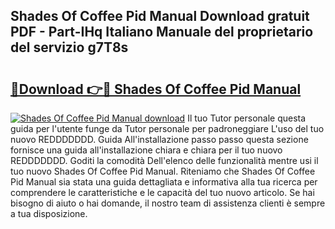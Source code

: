 ## Shades Of Coffee Pid Manual Download gratuit PDF - Part-IHq Italiano Manuale del proprietario del servizio g7T8s

# <h2><a href="http://dfgwqq.blite.top/?on=Shades+Of+Coffee+Pid+Manual">🔗Download 👉🔴 Shades Of Coffee Pid Manual</a></h2>

[![Shades Of Coffee Pid Manual download](https://i.imgur.com/lujVjoI.png)](http://dfgwqq.blite.top/?on=Shades+Of+Coffee+Pid+Manual)
Il tuo Tutor personale questa guida per l'utente funge da Tutor personale per padroneggiare L'uso del tuo nuovo REDDDDDDD. Guida All'installazione passo passo questa sezione fornisce una guida all'installazione chiara e chiara per il tuo nuovo REDDDDDDD. Goditi la comodità Dell'elenco delle funzionalità mentre usi il tuo nuovo Shades Of Coffee Pid Manual. Riteniamo che Shades Of Coffee Pid Manual sia stata una guida dettagliata e informativa alla tua ricerca per comprendere le caratteristiche e le capacità del tuo nuovo articolo. Se hai bisogno di aiuto o hai domande, il nostro team di assistenza clienti è sempre a tua disposizione.
